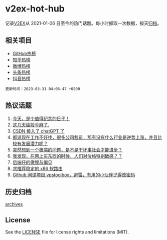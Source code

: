 # v2ex-hot-hub

 记录[V2EX](https://www.v2ex.com/)从 2021-01-06 日至今的热门话题。每小时抓取一次数据，按天[归档](archives)。
 
 ## 相关项目

- [GitHub热榜](https://github.com/snaildev/github-hot-hub)
- [知乎热榜](https://github.com/snaildev/zhihu-hot-hub)
- [微博热榜](https://github.com/snaildev/weibo-hot-hub)
- [头条热榜](https://github.com/snaildev/toutiao-hot-hub)
- [抖音热榜](https://github.com/snaildev/douyin-hot-hub)


 `更新时间：2023-03-31 04:06:47 +0800`

## 热议话题

1. [今天，是个值得纪念的日子！](https://www.v2ex.com/t/928440)
1. [这几天癌股亏麻了.](https://www.v2ex.com/t/928378)
1. [CSDN 接入了 chatGPT 了](https://www.v2ex.com/t/928501)
1. [都说现在工作不好找，很多公司裁员，那有没有什么行业是逆势上涨，并且比较有发展潜力呢？](https://www.v2ex.com/t/928361)
1. [突然想到一个极端的问题，是不是干坏事社会才能进步？](https://www.v2ex.com/t/928521)
1. [我发现，在网上买东西的时候，人们对价格特别敏感？？](https://www.v2ex.com/t/928346)
1. [后端仔的傲慢与偏见](https://www.v2ex.com/t/928384)
1. [求推荐稳定的 x86 软路由](https://www.v2ex.com/t/928360)
1. [Github 间谍项目 vpstoolbox，避雷，有用的小伙伴记得改密码](https://www.v2ex.com/t/928400)

## 历史归档

[archives](archives)

## License

See the [LICENSE](LICENSE) file for license rights and limitations (MIT).
